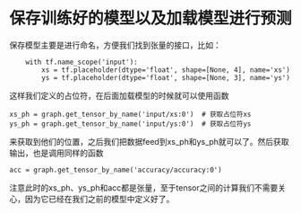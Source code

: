 # 保存训练好的模型以及加载模型进行预测
保存模型主要是进行命名，方便我们找到张量的接口，比如：  
```
    with tf.name_scope('input'):
        xs = tf.placeholder(dtype='float', shape=[None, 4], name='xs')
        ys = tf.placeholder(dtype='float', shape=[None, 3], name='ys')
```
这样我们定义的占位符，在后面加载模型的时候就可以使用函数  
```
xs_ph = graph.get_tensor_by_name('input/xs:0')  # 获取占位符xs
ys_ph = graph.get_tensor_by_name('input/ys:0')  # 获取占位符ys
```
来获取到他们的位置，之后我们把数据feed到xs_ph和ys_ph就可以了。然后获取输出，也是调用同样的函数  
```
acc = graph.get_tensor_by_name('accuracy/accuracy:0')
```
注意此时的xs_ph、ys_ph和acc都是张量，至于tensor之间的计算我们不需要关心，因为它已经在我们之前的模型中定义好了。
